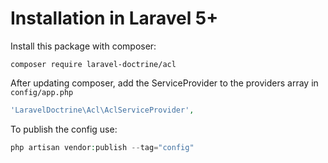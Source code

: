 # Installation in Laravel 5+

Install this package with composer:

```
composer require laravel-doctrine/acl
```

After updating composer, add the ServiceProvider to the providers array in `config/app.php`

```php
'LaravelDoctrine\Acl\AclServiceProvider',
```

To publish the config use:

```php
php artisan vendor:publish --tag="config"
```
